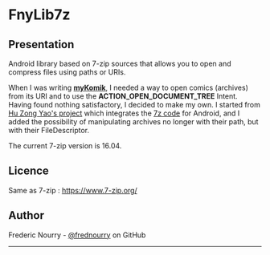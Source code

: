 FnyLib7z
==========

Presentation
------------

Android library based on 7-zip sources that allows you to open and compress files using paths or URIs.

When I was writing [**myKomik**][1], I needed a way to open comics (archives) from its URI and to use the **ACTION_OPEN_DOCUMENT_TREE** Intent. Having found nothing satisfactory, I decided to make my own.
I started from [Hu Zong Yao's project][2] which integrates the [7z code][3] for Android, and I added the possibility of manipulating archives no longer with their path, but with their FileDescriptor.

The current 7-zip version is 16.04.

Licence
-------
Same as 7-zip : https://www.7-zip.org/

Author
------
Frederic Nourry - [@frednourry][4] on GitHub

-----------------------------------

[1]: https://github.com/frednourry/myKomik
[2]: https://github.com/hzy3774/AndroidP7zip
[3]: https://www.7-zip.org/
[4]: https://github.com/frednourry
